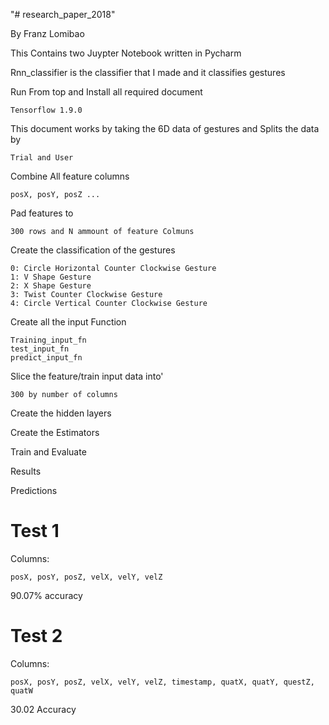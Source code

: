 "# research_paper_2018" 

By Franz Lomibao

This Contains two Juypter Notebook written in Pycharm

Rnn_classifier is the classifier that I made and it classifies gestures

Run From top and Install all required document
    
    Tensorflow 1.9.0

This document works by taking the 6D data of gestures and Splits the data by 
    
    Trial and User
    
Combine All feature columns 
    
    posX, posY, posZ ...
    
Pad features to 
    
    300 rows and N ammount of feature Colmuns
   
Create the classification of the gestures

    0: Circle Horizontal Counter Clockwise Gesture
    1: V Shape Gesture
    2: X Shape Gesture
    3: Twist Counter Clockwise Gesture
    4: Circle Vertical Counter Clockwise Gesture
    
Create all the input Function
    
    Training_input_fn
    test_input_fn
    predict_input_fn

Slice the feature/train input data into'
    
    300 by number of columns
    
Create the hidden layers

Create the Estimators

Train and Evaluate

Results

Predictions 




# Test 1
Columns:
    
    posX, posY, posZ, velX, velY, velZ
    
90.07% accuracy

# Test 2
Columns:

    posX, posY, posZ, velX, velY, velZ, timestamp, quatX, quatY, questZ, quatW
    
30.02 Accuracy